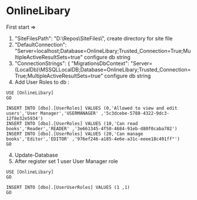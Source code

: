 # OnlineLibary
First start =>
1)  "SiteFilesPath": "D:\\Repos\\SiteFiles\\", create directory for site file
2)  "DefaultConnection": "Server=localhost;Database=OnlineLibary;Trusted_Connection=True;MultipleActiveResultSets=true" configure db string
3)  "ConnectionStrings": {
  "MigrationsDbContext": "Server=(LocalDb)\\MSSQLLocalDB;Database=OnlineLibary;Trusted_Connection=True;MultipleActiveResultSets=true"  configure db string
4)  Add User Roles to db :
```
USE [OnlineLibary]
GO

INSERT INTO [dbo].[UserRoles] VALUES (0,'Allowed to view and edit users','User Manager','USERMANAGER' ,'5c3dcebe-5788-4322-9dc3-12f8e32e5934')
INSERT INTO [dbo].[UserRoles] VALUES (10,'Can read books','Reader','READER' ,'3e661345-4f50-4684-91eb-d80f0caba702')
INSERT INTO [dbo].[UserRoles] VALUES (20,'Can manage books','Editor','EDITOR' ,'976ef246-a185-4e6e-a31c-eeee18c491ff"')
GO
```
4) Update-Database
5) After register set 1 user User Manager role
```
USE [OnlineLibary]
GO

INSERT INTO [dbo].[UserUserRoles] VALUES (1 ,1)
GO

```
